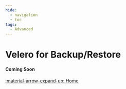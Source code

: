 ```yaml
---
hide:
  - navigation
  - toc
tags:
  - Advanced    
---
```

# Velero for Backup/Restore

#### Coming Soon

[:material-arrow-expand-up:  Home](../index.md "Home Page")